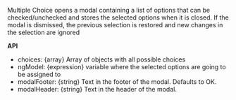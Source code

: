 Multiple Choice opens a modal containing a list of options that can be checked/unchecked and stores the
selected options when it is closed. If the modal is dismissed, the previous selection is restored and new changes in
the selection are ignored

**API**

 - choices: {array} Array of objects with all possible choices
 - ngModel: {expression} variable where the selected options are going to be assigned to
 - modalFooter: {string} Text in the footer of the modal. Defaults to OK.
 - modalHeader: {string} Text in the header of the modal.
